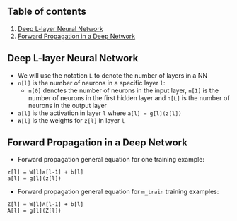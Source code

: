 ## Table of contents
1. [Deep L-layer Neural Network](#deep_l_layer_nn)
2. [Forward Propagation in a Deep Network](#forward_propagation)


## Deep L-layer Neural Network <a name="deep_l_layer_nn"></a>
- We will use the notation ```L``` to denote the number of layers in a NN
- ```n[l]``` is the number of neurons in a specific layer ```l```:
  - ```n[0]``` denotes the number of neurons in the input layer, ```n[1]``` is the number of neurons in the first hidden layer and ```n[L]``` is the number of neurons in the output layer
- ```a[l]``` is the activation in layer ```l``` where ```a[l] = g[l](z[l])```
- ```W[l]``` is the weights for ```z[l]``` in layer ```l```


## Forward Propagation in a Deep Network <a name="forward_propagation"></a>
- Forward propagation general equation for one training example:
```
z[l] = W[l]a[l-1] + b[l]
a[l] = g[l](z[l])
```
- Forward propagation general equation for ```m_train``` training examples:
```
Z[l] = W[l]A[l-1] + b[l]
A[l] = g[l](Z[l])
```
